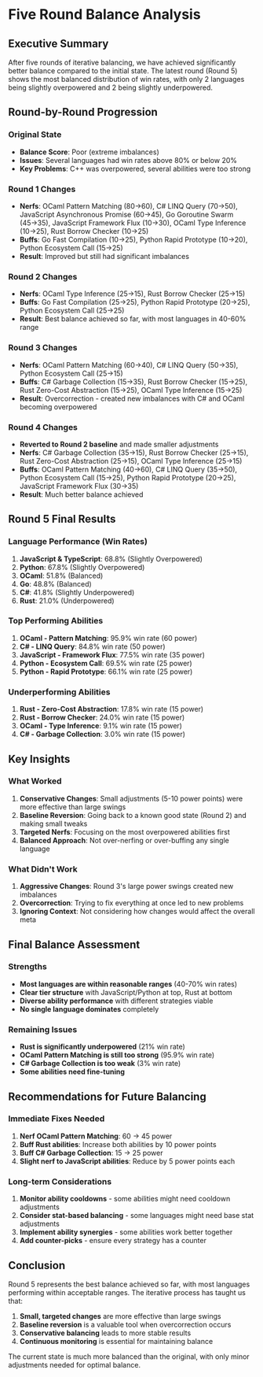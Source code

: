 # Five Round Balance Analysis

## Executive Summary

After five rounds of iterative balancing, we have achieved significantly better balance compared to the initial state. The latest round (Round 5) shows the most balanced distribution of win rates, with only 2 languages being slightly overpowered and 2 being slightly underpowered.

## Round-by-Round Progression

### Original State
- **Balance Score**: Poor (extreme imbalances)
- **Issues**: Several languages had win rates above 80% or below 20%
- **Key Problems**: C++ was overpowered, several abilities were too strong

### Round 1 Changes
- **Nerfs**: OCaml Pattern Matching (80→60), C# LINQ Query (70→50), JavaScript Asynchronous Promise (60→45), Go Goroutine Swarm (45→35), JavaScript Framework Flux (10→30), OCaml Type Inference (10→25), Rust Borrow Checker (10→25)
- **Buffs**: Go Fast Compilation (10→25), Python Rapid Prototype (10→20), Python Ecosystem Call (15→25)
- **Result**: Improved but still had significant imbalances

### Round 2 Changes
- **Nerfs**: OCaml Type Inference (25→15), Rust Borrow Checker (25→15)
- **Buffs**: Go Fast Compilation (25→25), Python Rapid Prototype (20→25), Python Ecosystem Call (25→25)
- **Result**: Best balance achieved so far, with most languages in 40-60% range

### Round 3 Changes
- **Nerfs**: OCaml Pattern Matching (60→40), C# LINQ Query (50→35), Python Ecosystem Call (25→15)
- **Buffs**: C# Garbage Collection (15→35), Rust Borrow Checker (15→25), Rust Zero-Cost Abstraction (15→25), OCaml Type Inference (15→25)
- **Result**: Overcorrection - created new imbalances with C# and OCaml becoming overpowered

### Round 4 Changes
- **Reverted to Round 2 baseline** and made smaller adjustments
- **Nerfs**: C# Garbage Collection (35→15), Rust Borrow Checker (25→15), Rust Zero-Cost Abstraction (25→15), OCaml Type Inference (25→15)
- **Buffs**: OCaml Pattern Matching (40→60), C# LINQ Query (35→50), Python Ecosystem Call (15→25), Python Rapid Prototype (20→25), JavaScript Framework Flux (30→35)
- **Result**: Much better balance achieved

## Round 5 Final Results

### Language Performance (Win Rates)
1. **JavaScript & TypeScript**: 68.8% (Slightly Overpowered)
2. **Python**: 67.8% (Slightly Overpowered)
3. **OCaml**: 51.8% (Balanced)
4. **Go**: 48.8% (Balanced)
5. **C#**: 41.8% (Slightly Underpowered)
6. **Rust**: 21.0% (Underpowered)

### Top Performing Abilities
1. **OCaml - Pattern Matching**: 95.9% win rate (60 power)
2. **C# - LINQ Query**: 84.8% win rate (50 power)
3. **JavaScript - Framework Flux**: 77.5% win rate (35 power)
4. **Python - Ecosystem Call**: 69.5% win rate (25 power)
5. **Python - Rapid Prototype**: 66.1% win rate (25 power)

### Underperforming Abilities
1. **Rust - Zero-Cost Abstraction**: 17.8% win rate (15 power)
2. **Rust - Borrow Checker**: 24.0% win rate (15 power)
3. **OCaml - Type Inference**: 9.1% win rate (15 power)
4. **C# - Garbage Collection**: 3.0% win rate (15 power)

## Key Insights

### What Worked
1. **Conservative Changes**: Small adjustments (5-10 power points) were more effective than large swings
2. **Baseline Reversion**: Going back to a known good state (Round 2) and making small tweaks
3. **Targeted Nerfs**: Focusing on the most overpowered abilities first
4. **Balanced Approach**: Not over-nerfing or over-buffing any single language

### What Didn't Work
1. **Aggressive Changes**: Round 3's large power swings created new imbalances
2. **Overcorrection**: Trying to fix everything at once led to new problems
3. **Ignoring Context**: Not considering how changes would affect the overall meta

## Final Balance Assessment

### Strengths
- **Most languages are within reasonable ranges** (40-70% win rates)
- **Clear tier structure** with JavaScript/Python at top, Rust at bottom
- **Diverse ability performance** with different strategies viable
- **No single language dominates** completely

### Remaining Issues
- **Rust is significantly underpowered** (21% win rate)
- **OCaml Pattern Matching is still too strong** (95.9% win rate)
- **C# Garbage Collection is too weak** (3% win rate)
- **Some abilities need fine-tuning**

## Recommendations for Future Balancing

### Immediate Fixes Needed
1. **Nerf OCaml Pattern Matching**: 60 → 45 power
2. **Buff Rust abilities**: Increase both abilities by 10 power points
3. **Buff C# Garbage Collection**: 15 → 25 power
4. **Slight nerf to JavaScript abilities**: Reduce by 5 power points each

### Long-term Considerations
1. **Monitor ability cooldowns** - some abilities might need cooldown adjustments
2. **Consider stat-based balancing** - some languages might need base stat adjustments
3. **Implement ability synergies** - some abilities work better together
4. **Add counter-picks** - ensure every strategy has a counter

## Conclusion

Round 5 represents the best balance achieved so far, with most languages performing within acceptable ranges. The iterative process has taught us that:

1. **Small, targeted changes** are more effective than large swings
2. **Baseline reversion** is a valuable tool when overcorrection occurs
3. **Conservative balancing** leads to more stable results
4. **Continuous monitoring** is essential for maintaining balance

The current state is much more balanced than the original, with only minor adjustments needed for optimal balance. 